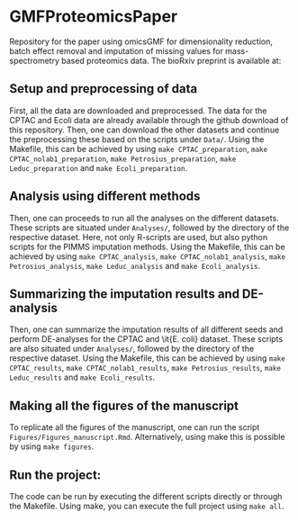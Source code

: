 # GMFProteomicsPaper

Repository for the paper using omicsGMF for dimensionality reduction, 
batch effect removal and imputation of missing values for mass-spectrometry 
based proteomics data. The bioRxiv preprint is available at: 


## Setup and preprocessing of data

First, all the data are downloaded and preprocessed. The data for the CPTAC and Ecoli data
are already available through the github download of this repository. 
Then, one can download the other datasets and continue the preprocessing these
based on the scripts under `Data/`. Using the Makefile, this can be achieved by
using `make CPTAC_preparation`, `make CPTAC_nolab1_preparation`, `make Petrosius_preparation`,
`make Leduc_preparation` and `make Ecoli_preparation`.

## Analysis using different methods

Then, one can proceeds to run all the analyses on the different datasets. These scripts
are situated under `Analyses/`, followed by the directory of the respective dataset. Here,
not only R-scripts are used, but also python scripts for the PIMMS imputation methods.
Using the Makefile, this can be achieved by
using `make CPTAC_analysis`, `make CPTAC_nolab1_analysis`, `make Petrosius_analysis`,
`make Leduc_analysis` and `make Ecoli_analysis`.


## Summarizing the imputation results and DE-analysis

Then, one can summarize the imputation results of all different seeds and perform DE-analyses
for the CPTAC and \it{E. coli} dataset. These scripts are also situated under `Analyses/`, 
followed by the directory of the respective dataset. Using the Makefile, this can be achieved by
using `make CPTAC_results`, `make CPTAC_nolab1_results`, `make Petrosius_results`,
`make Leduc_results` and `make Ecoli_results`.


## Making all the figures of the manuscript

To replicate all the figures of the manuscript, one can run the script
`Figures/Figures_manuscript.Rmd`. Alternatively, using make this is possible by
using `make figures`.

## Run the project:

The code can be run by executing the different scripts directly or through the Makefile. 
Using make, you can execute the full project using `make all`.

